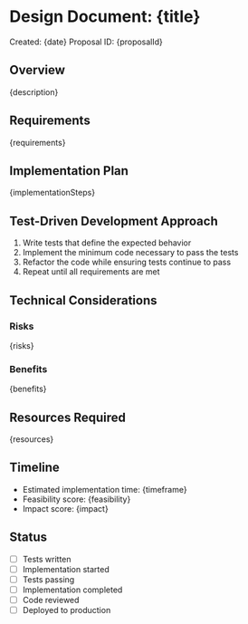 # Design Document: {title}
Created: {date}
Proposal ID: {proposalId}

## Overview
{description}

## Requirements
{requirements}

## Implementation Plan
{implementationSteps}

## Test-Driven Development Approach
1. Write tests that define the expected behavior
2. Implement the minimum code necessary to pass the tests
3. Refactor the code while ensuring tests continue to pass
4. Repeat until all requirements are met

## Technical Considerations
### Risks
{risks}

### Benefits
{benefits}

## Resources Required
{resources}

## Timeline
- Estimated implementation time: {timeframe}
- Feasibility score: {feasibility}
- Impact score: {impact}

## Status
- [ ] Tests written
- [ ] Implementation started
- [ ] Tests passing
- [ ] Implementation completed
- [ ] Code reviewed
- [ ] Deployed to production